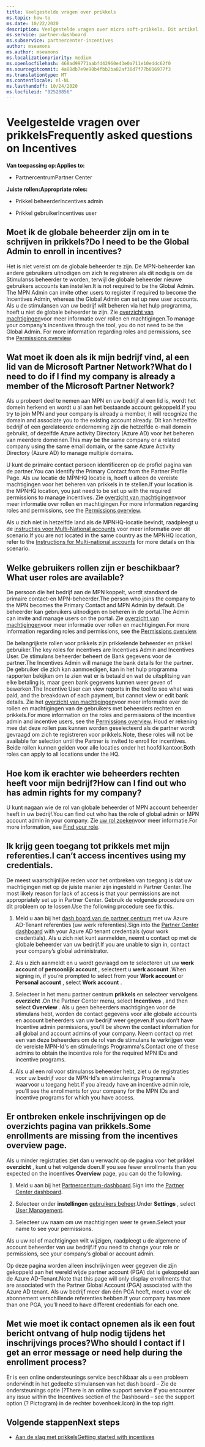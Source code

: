 ```yaml
---
title: Veelgestelde vragen over prikkels
ms.topic: how-to
ms.date: 10/22/2020
description: Veelgestelde vragen over micro soft-prikkels. Dit artikel bevat vragen over gebruikers rollen, hoe u zich kunt inschrijven of wat u moet doen over fout berichten.
ms.service: partner-dashboard
ms.subservice: partnercenter-incentives
author: mseamons
ms.author: mseamons
ms.localizationpriority: medium
ms.openlocfilehash: 468ad99771aabfd42960e43e0a711e10eddc62f0
ms.sourcegitcommit: 4a88db7e9e90b4fbb2ba82af38d7f77b016977f3
ms.translationtype: MT
ms.contentlocale: nl-NL
ms.lasthandoff: 10/24/2020
ms.locfileid: "92528856"
---
```

# <a name="frequently-asked-questions-on-incentives"></a><span data-ttu-id="fd2ef-104">Veelgestelde vragen over prikkels</span><span class="sxs-lookup"><span data-stu-id="fd2ef-104">Frequently asked questions on Incentives</span></span>

<span data-ttu-id="fd2ef-105">**Van toepassing op:**</span><span class="sxs-lookup"><span data-stu-id="fd2ef-105">**Applies to:**</span></span>

- <span data-ttu-id="fd2ef-106">Partnercentrum</span><span class="sxs-lookup"><span data-stu-id="fd2ef-106">Partner Center</span></span>

<span data-ttu-id="fd2ef-107">**Juiste rollen:**</span><span class="sxs-lookup"><span data-stu-id="fd2ef-107">**Appropriate roles:**</span></span>

- <span data-ttu-id="fd2ef-108">Prikkel beheerder</span><span class="sxs-lookup"><span data-stu-id="fd2ef-108">Incentives admin</span></span>

- <span data-ttu-id="fd2ef-109">Prikkel gebruiker</span><span class="sxs-lookup"><span data-stu-id="fd2ef-109">Incentives user</span></span>

## <a name="do-i-need-to-be-the-global-admin-to-enroll-in-incentives"></a><span data-ttu-id="fd2ef-110">Moet ik de globale beheerder zijn om in te schrijven in prikkels?</span><span class="sxs-lookup"><span data-stu-id="fd2ef-110">Do I need to be the Global Admin to enroll in incentives?</span></span>

<span data-ttu-id="fd2ef-111">Het is niet vereist om de globale beheerder te zijn. De MPN-beheerder kan andere gebruikers uitnodigen om zich te registreren als dit nodig is om de Stimulanss beheerder te worden, terwijl de globale beheerder nieuwe gebruikers accounts kan instellen.</span><span class="sxs-lookup"><span data-stu-id="fd2ef-111">It is not required to be the Global Admin. The MPN Admin can invite other users to register if required to become the Incentives Admin, whereas the Global Admin can set up new user accounts.</span></span> <span data-ttu-id="fd2ef-112">Als u de stimulansen van uw bedrijf wilt beheren via het hulp programma, hoeft u niet de globale beheerder te zijn. Zie [overzicht van machtigingen](permissions-overview.md)voor meer informatie over rollen en machtigingen.</span><span class="sxs-lookup"><span data-stu-id="fd2ef-112">To manage your company’s incentives through the tool, you do not need to be the Global Admin. For more information regarding roles and permissions, see the [Permissions overview](permissions-overview.md).</span></span>

## <a name="what-do-i-need-to-do-if-i-find-my-company-is-already-a-member-of-the-microsoft-partner-network"></a><span data-ttu-id="fd2ef-113">Wat moet ik doen als ik mijn bedrijf vind, al een lid van de Microsoft Partner Network?</span><span class="sxs-lookup"><span data-stu-id="fd2ef-113">What do I need to do if I find my company is already a member of the Microsoft Partner Network?</span></span>

<span data-ttu-id="fd2ef-114">Als u probeert deel te nemen aan MPN en uw bedrijf al een lid is, wordt het domein herkend en wordt u al aan het bestaande account gekoppeld.</span><span class="sxs-lookup"><span data-stu-id="fd2ef-114">If you try to join MPN and your company is already a member, it will recognize the domain and associate you to the existing account already.</span></span> <span data-ttu-id="fd2ef-115">Dit kan hetzelfde bedrijf of een gerelateerde onderneming zijn die hetzelfde e-mail domein gebruikt, of dezelfde Azure activity Directory (Azure AD) voor het beheren van meerdere domeinen.</span><span class="sxs-lookup"><span data-stu-id="fd2ef-115">This may be the same company or a related company using the same email domain, or the same Azure Activity Directory (Azure AD) to manage multiple domains.</span></span>

<span data-ttu-id="fd2ef-116">U kunt de primaire contact persoon identificeren op de profiel pagina van de partner.</span><span class="sxs-lookup"><span data-stu-id="fd2ef-116">You can identify the Primary Contact from the Partner Profile Page.</span></span> <span data-ttu-id="fd2ef-117">Als uw locatie de MPNHQ locatie is, hoeft u alleen de vereiste machtigingen voor het beheren van prikkels in te stellen.</span><span class="sxs-lookup"><span data-stu-id="fd2ef-117">If your location is the MPNHQ location, you just need to be set up with the required permissions to manage incentives.</span></span> <span data-ttu-id="fd2ef-118">Zie [overzicht van machtigingen](permissions-overview.md)voor meer informatie over rollen en machtigingen.</span><span class="sxs-lookup"><span data-stu-id="fd2ef-118">For more information regarding roles and permissions, see the [Permissions overview](permissions-overview.md).</span></span>

<span data-ttu-id="fd2ef-119">Als u zich niet in hetzelfde land als de MPNHQ-locatie bevindt, raadpleegt u de [instructies voor Multi-National accounts](https://support.microsoft.com/help/4515619/special-considerations-for-multi-national-partners-joining-the-microso) voor meer informatie over dit scenario.</span><span class="sxs-lookup"><span data-stu-id="fd2ef-119">If you are not located in the same country as the MPNHQ location, refer to the [Instructions for Multi-national accounts](https://support.microsoft.com/help/4515619/special-considerations-for-multi-national-partners-joining-the-microso) for more details on this scenario.</span></span>

## <a name="what-user-roles-are-available"></a><span data-ttu-id="fd2ef-120">Welke gebruikers rollen zijn er beschikbaar?</span><span class="sxs-lookup"><span data-stu-id="fd2ef-120">What user roles are available?</span></span>

<span data-ttu-id="fd2ef-121">De persoon die het bedrijf aan de MPN koppelt, wordt standaard de primaire contact-en MPN-beheerder.</span><span class="sxs-lookup"><span data-stu-id="fd2ef-121">The person who joins the company to the MPN becomes the Primary Contact and MPN Admin by default.</span></span> <span data-ttu-id="fd2ef-122">De beheerder kan gebruikers uitnodigen en beheren in de portal.</span><span class="sxs-lookup"><span data-stu-id="fd2ef-122">The Admin can invite and manage users on the portal.</span></span> <span data-ttu-id="fd2ef-123">Zie [overzicht van machtigingen](permissions-overview.md)voor meer informatie over rollen en machtigingen.</span><span class="sxs-lookup"><span data-stu-id="fd2ef-123">For more information regarding roles and permissions, see the [Permissions overview](permissions-overview.md).</span></span>

<span data-ttu-id="fd2ef-124">De belangrijkste rollen voor prikkels zijn prikkelende beheerder en prikkel gebruiker.</span><span class="sxs-lookup"><span data-stu-id="fd2ef-124">The key roles for incentives are Incentives Admin and Incentives User.</span></span> <span data-ttu-id="fd2ef-125">De stimulans beheerder beheert de Bank gegevens voor de partner.</span><span class="sxs-lookup"><span data-stu-id="fd2ef-125">The Incentives Admin will manage the bank details for the partner.</span></span> <span data-ttu-id="fd2ef-126">De gebruiker die zich kan aanmoedigen, kan in het hulp programma rapporten bekijken om te zien wat er is betaald en wat de uitsplitsing van elke betaling is, maar geen bank gegevens kunnen weer geven of bewerken.</span><span class="sxs-lookup"><span data-stu-id="fd2ef-126">The Incentive User can view reports in the tool to see what was paid, and the breakdown of each payment, but cannot view or edit bank details.</span></span> <span data-ttu-id="fd2ef-127">Zie het [overzicht van machtigingen](permissions-overview.md)voor meer informatie over de rollen en machtigingen van de gebruikers met beheerders rechten en prikkels.</span><span class="sxs-lookup"><span data-stu-id="fd2ef-127">For more information on the roles and permissions of the incentive admin and incentive users, see the [Permissions overview](permissions-overview.md).</span></span> <span data-ttu-id="fd2ef-128">Houd er rekening mee dat deze rollen pas kunnen worden geselecteerd als de partner wordt gevraagd om zich te registreren voor prikkels.</span><span class="sxs-lookup"><span data-stu-id="fd2ef-128">Note, these roles will not be available for selection until the Partner is invited to enroll for incentives.</span></span> <span data-ttu-id="fd2ef-129">Beide rollen kunnen gelden voor alle locaties onder het hoofd kantoor.</span><span class="sxs-lookup"><span data-stu-id="fd2ef-129">Both roles can apply to all locations under the HQ.</span></span>

## <a name="how-can-i-find-out-who-has-admin-rights-for-my-company"></a><span data-ttu-id="fd2ef-130">Hoe kom ik erachter wie beheerders rechten heeft voor mijn bedrijf?</span><span class="sxs-lookup"><span data-stu-id="fd2ef-130">How can I find out who has admin rights for my company?</span></span>

<span data-ttu-id="fd2ef-131">U kunt nagaan wie de rol van globale beheerder of MPN account beheerder heeft in uw bedrijf.</span><span class="sxs-lookup"><span data-stu-id="fd2ef-131">You can find out who has the role of global admin or MPN account admin in your company.</span></span> <span data-ttu-id="fd2ef-132">Zie [uw rol zoeken](/partner-center/find-your-role.md)voor meer informatie.</span><span class="sxs-lookup"><span data-stu-id="fd2ef-132">For more information, see [Find your role](/partner-center/find-your-role.md).</span></span>  

## <a name="i-cant-access-incentives-using-my-credentials"></a><span data-ttu-id="fd2ef-133">Ik krijg geen toegang tot prikkels met mijn referenties.</span><span class="sxs-lookup"><span data-stu-id="fd2ef-133">I can’t access incentives using my credentials.</span></span>

<span data-ttu-id="fd2ef-134">De meest waarschijnlijke reden voor het ontbreken van toegang is dat uw machtigingen niet op de juiste manier zijn ingesteld in Partner Center.</span><span class="sxs-lookup"><span data-stu-id="fd2ef-134">The most likely reason for lack of access is that your permissions are not appropriately set up in Partner Center.</span></span> <span data-ttu-id="fd2ef-135">Gebruik de volgende procedure om dit probleem op te lossen.</span><span class="sxs-lookup"><span data-stu-id="fd2ef-135">Use the following procedure see fix this.</span></span>

1. <span data-ttu-id="fd2ef-136">Meld u aan bij het [dash board van de partner centrum](https://partner.microsoft.com/dashboard/) met uw Azure AD-Tenant referenties (uw werk referenties).</span><span class="sxs-lookup"><span data-stu-id="fd2ef-136">Sign into the [Partner Center dashboard](https://partner.microsoft.com/dashboard/) with your Azure AD tenant credentials (your work credentials).</span></span> <span data-ttu-id="fd2ef-137">Als u zich niet kunt aanmelden, neemt u contact op met de globale beheerder van uw bedrijf.</span><span class="sxs-lookup"><span data-stu-id="fd2ef-137">If you are unable to  sign in, contact your company’s global administrator.</span></span>

2. <span data-ttu-id="fd2ef-138">Als u zich aanmeldt en u wordt gevraagd om te selecteren uit uw **werk account** of **persoonlijk account** , selecteert u **werk account** .</span><span class="sxs-lookup"><span data-stu-id="fd2ef-138">When signing in, if you’re prompted to select from your **Work account** or **Personal account** , select **Work account** .</span></span>

3. <span data-ttu-id="fd2ef-139">Selecteer in het menu partner centrum **prikkels** en selecteer vervolgens **overzicht** .</span><span class="sxs-lookup"><span data-stu-id="fd2ef-139">On the Partner Center menu, select **Incentives** , and then select **Overview** .</span></span> <span data-ttu-id="fd2ef-140">Als u geen beheerders machtigingen voor de stimulans hebt, worden de contact gegevens voor alle globale accounts en account beheerders van uw bedrijf weer gegeven.</span><span class="sxs-lookup"><span data-stu-id="fd2ef-140">If you don’t have Incentive admin permissions,  you’ll be shown the contact information for all global and account admins of your company.</span></span> <span data-ttu-id="fd2ef-141">Neem contact op met een van deze beheerders om de rol van de stimulans te verkrijgen voor de vereiste MPN-Id's en stimulerings Programma's.</span><span class="sxs-lookup"><span data-stu-id="fd2ef-141">Contact one of these admins to obtain the incentive role for the required MPN IDs and incentive programs.</span></span>

4. <span data-ttu-id="fd2ef-142">Als u al een rol voor stimulanss beheerder hebt, ziet u de registraties voor uw bedrijf voor de MPN-Id's en stimulerings Programma's waarvoor u toegang hebt.</span><span class="sxs-lookup"><span data-stu-id="fd2ef-142">If you already have an incentive admin role, you’ll see the enrollments for your company for the MPN IDs and incentive programs for which you have access.</span></span>
 
## <a name="some-enrollments-are-missing-from-the-incentives-overview-page"></a><span data-ttu-id="fd2ef-143">Er ontbreken enkele inschrijvingen op de overzichts pagina van prikkels.</span><span class="sxs-lookup"><span data-stu-id="fd2ef-143">Some enrollments are missing from the incentives overview page.</span></span>

<span data-ttu-id="fd2ef-144">Als u minder registraties ziet dan u verwacht op de pagina voor het prikkel **overzicht** , kunt u het volgende doen.</span><span class="sxs-lookup"><span data-stu-id="fd2ef-144">If you see fewer enrollments than you expected on the incentives **Overview** page, you can do the following.</span></span>

1. <span data-ttu-id="fd2ef-145">Meld u aan bij het [Partnercentrum-dashboard](https://partner.microsoft.com/dashboard/).</span><span class="sxs-lookup"><span data-stu-id="fd2ef-145">Sign into the [Partner Center dashboard](https://partner.microsoft.com/dashboard/).</span></span>

2. <span data-ttu-id="fd2ef-146">Selecteer onder **instellingen** [gebruikers beheer](https://partner.microsoft.com/pcv/users).</span><span class="sxs-lookup"><span data-stu-id="fd2ef-146">Under **Settings** , select [User Management](https://partner.microsoft.com/pcv/users).</span></span>

3. <span data-ttu-id="fd2ef-147">Selecteer uw naam om uw machtigingen weer te geven.</span><span class="sxs-lookup"><span data-stu-id="fd2ef-147">Select your name to see your permissions.</span></span> 

<span data-ttu-id="fd2ef-148">Als u uw rol of machtigingen wilt wijzigen, raadpleegt u de algemene of account beheerder van uw bedrijf.</span><span class="sxs-lookup"><span data-stu-id="fd2ef-148">If you need to change your role or permissions, see your company’s global or account admin.</span></span>

<span data-ttu-id="fd2ef-149">Op deze pagina worden alleen inschrijvingen weer gegeven die zijn gekoppeld aan het wereld wijde partner account (PGA) dat is gekoppeld aan de Azure AD-Tenant.</span><span class="sxs-lookup"><span data-stu-id="fd2ef-149">Note that this page will only display enrollments that are associated with the Partner Global Account (PGA) associated with the Azure AD tenant.</span></span> <span data-ttu-id="fd2ef-150">Als uw bedrijf meer dan één PGA heeft, moet u voor elk abonnement verschillende referenties hebben.</span><span class="sxs-lookup"><span data-stu-id="fd2ef-150">If your company has more than one PGA, you’ll need to have different credentials for each one.</span></span>

## <a name="who-should-i-contact-if-i-get-an-error-message-or-need-help-during-the-enrollment-process"></a><span data-ttu-id="fd2ef-151">Met wie moet ik contact opnemen als ik een fout bericht ontvang of hulp nodig tijdens het inschrijvings proces?</span><span class="sxs-lookup"><span data-stu-id="fd2ef-151">Who should I contact if I get an error message or need help during the enrollment process?</span></span>

<span data-ttu-id="fd2ef-152">Er is een online ondersteunings service beschikbaar als u een probleem ondervindt in het gedeelte stimulansen van het dash board – Zie de ondersteunings optie (?</span><span class="sxs-lookup"><span data-stu-id="fd2ef-152">There is an online support service if you encounter any issue within the Incentives section of the Dashboard – see the support option (?</span></span> <span data-ttu-id="fd2ef-153">Pictogram) in de rechter bovenhoek.</span><span class="sxs-lookup"><span data-stu-id="fd2ef-153">Icon) in the top right.</span></span>

## <a name="next-steps"></a><span data-ttu-id="fd2ef-154">Volgende stappen</span><span class="sxs-lookup"><span data-stu-id="fd2ef-154">Next steps</span></span>

- [<span data-ttu-id="fd2ef-155">Aan de slag met prikkels</span><span class="sxs-lookup"><span data-stu-id="fd2ef-155">Getting started with incentives</span></span>](incentives-get-started-intro.md)
